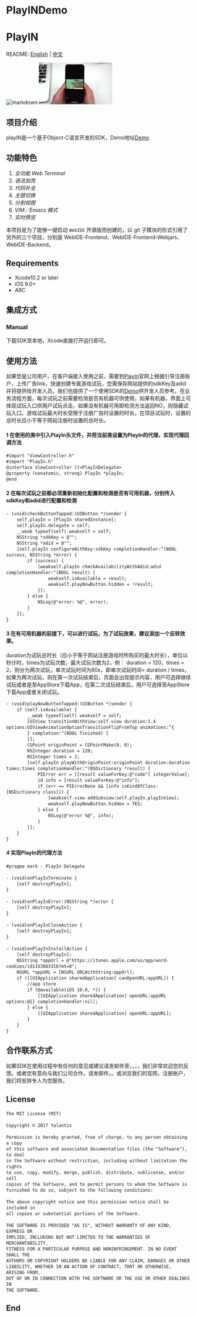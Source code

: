 # PlayINDemo
# PlayIN

README: [English](https://github.com/Coding/WebIDE/blob/master/README.md) | [中文](https://github.com/Coding/WebIDE/blob/master/README-zh.md)


![markdown](https://www.mdeditor.com/images/logos/markdown.png "markdown")
![image](http://github.com/lijunge/PlayINDemo/raw/master/PlayIn_1.gif)

## 项目介绍
playIN是一个基于Object-C语言开发的SDK，Demo地址[Demo](https://github.com/Coding/WebIDE/blob/master/README-zh.md)

## 功能特色
1. *全功能 Web Terminal*
2. *语法加亮*
3. *代码补全*
4. *主题切换*
5. *分割视图*
6. *VIM／Emacs 模式*
7. *实时预览*

本项目是为了能够一键启动 `WebIDE` 开源版而创建的，以 git 子模块的形式引用了另外的三个项目，分别是 WebIDE-Frontend、WebIDE-Frontend-Webjars、WebIDE-Backend。

## Requirements

* Xcode10.2 or later
* iOS 9.0+
* ARC


## 集成方式
### Manual

下载SDK至本地，Xcode直接打开运行即可。

## 使用方法
如果您是公司用户，在客户端接入使用之前，需要到[PlayIn](https://github.com/Coding/WebIDE/blob/master/README-zh.md)官网上根据引导注册账户，上传广告link，快速创建专属游戏试玩，您需保存网站提供的sdkKey及adid并将提供给开发人员。我们也提供了一个使用SDK的[Demo](https://github.com/Coding/WebIDE/blob/master/README-zh.md)供开发人员参考。在业务流程方面，每次试玩之前需要检测是否有机器可供使用，如果有机器，界面上可体现试玩入口供用户试玩点击，如果没有机器可用即检测方法返回NO，则隐藏试玩入口。游戏试玩最大时长受限于注册广告时设置的时长，在项目试玩时，设置的总时长应小于等于网站注册时设置的总时长。
#### 1 在使用的类中引入PlayIn头文件，并将当前类设置为PlayIn的代理，实现代理回调方法
```objc
#import "ViewController.h"
#import "PlayIn.h"
@interface ViewController ()<PlayInDelegate>
@property (nonatomic, strong) PlayIn *playIn;
@end
```
#### 2 在每次试玩之前都必须重新初始化配置和检测是否有可用机器，分别传入sdkKey和adid进行配置和检测
```objc
- (void)checkButtonTapped:(UIButton *)sender {
    self.playIn = [PlayIn sharedInstance];
    self.playIn.delegate = self;
    __weak typeof(self) weakself = self;
    NSString *sdkKey = @"";
    NSString *adid = @"";
    [self.playIn configureWithKey:sdkKey completionHandler:^(BOOL success, NSString *error) {
        if (success) {
            [weakself.playIn checkAvailabilityWithAdid:adid completionHandler:^(BOOL result) {
                weakself.isAvailable = result;
                weakself.playNowButton.hidden = !result;
            }];
        } else {
            NSLog(@"error: %@", error);
        }
    }];
}
```
#### 3 在有可用机器的前提下，可以进行试玩，为了试玩效果，建议添加一个反转效果。
duration为试玩总时长（应小于等于网站注册游戏时所购买的最大时长），单位以秒计时，times为试玩次数，最大试玩次数为2，例： duration = 120，times = 2，则分为两次试玩，单次试玩时间为60s，即单次试玩时间= duration / times，如果为两次试玩，则在第一次试玩结束后，页面会出现提示内容，用户可选择继续试玩或者是至AppStore下载App，在第二次试玩结束后，用户可选择至AppStore下载App或者关闭试玩。
```objc
- (void)playNowButtonTapped:(UIButton *)sender {
    if (self.isAvailable) {
        __weak typeof(self) weakself = self;
        [UIView transitionWithView:self.view duration:1.4 options:UIViewAnimationOptionTransitionFlipFromTop animations:^{
        } completion:^(BOOL finished) {
        }];
        CGPoint originPoint = CGPointMake(0, 0);
        NSInteger duration = 120;
        NSInteger times = 2;
        [self.playIn playWithOriginPoint:originPoint duration:duration times:times completionHandler:^(NSDictionary *result) {
            PIError err = [[result valueForKey:@"code"] integerValue];
            id info = [result valueForKey:@"info"];
            if (err == PIErrorNone && [info isKindOfClass:[NSDictionary class]]) {
                [weakself.view addSubview:self.playIn.playInView];
                weakself.playNowButton.hidden = YES;
            } else {
                NSLog(@"error %@", info);
            }
        }];
    }
}
```
#### 4 实现PlayIn的代理方法
```objc
#pragma mark - PlayIn Delegate

- (void)onPlayInTerminate {
    [self destroyPlayIn];
}

- (void)onPlayInError:(NSString *)error {
    [self destroyPlayIn];
}

- (void)onPlayInCloseAction {
    [self destroyPlayIn];
}

- (void)onPlayInInstallAction {
    [self destroyPlayIn];
    NSString *appUrl = @"https://itunes.apple.com/us/app/word-cookies/id1153883316?mt=8";
    NSURL *appURL = [NSURL URLWithString:appUrl];
    if ([[UIApplication sharedApplication] canOpenURL:appURL]) {
        //app store
        if (@available(iOS 10.0, *)) {
            [[UIApplication sharedApplication] openURL:appURL options:@{} completionHandler:nil];
        } else {
            [[UIApplication sharedApplication] openURL:appURL];
        }
    }
}
```
## 合作联系方式
如果SDK在使用过程中有任何的意见或建议请发邮件至，，，，我们非常欢迎您的反馈。或者您有意向与我们公司合作，请发邮件。。或浏览我们的官网，注册账户，我们将安排专人为您服务。
## License
```
The MIT License (MIT)

Copyright © 2017 Yalantis

Permission is hereby granted, free of charge, to any person obtaining a copy
of this software and associated documentation files (the "Software"), to deal
in the Software without restriction, including without limitation the rights
to use, copy, modify, merge, publish, distribute, sublicense, and/or sell
copies of the Software, and to permit persons to whom the Software is
furnished to do so, subject to the following conditions:

The above copyright notice and this permission notice shall be included in
all copies or substantial portions of the Software.

THE SOFTWARE IS PROVIDED "AS IS", WITHOUT WARRANTY OF ANY KIND, EXPRESS OR
IMPLIED, INCLUDING BUT NOT LIMITED TO THE WARRANTIES OF MERCHANTABILITY,
FITNESS FOR A PARTICULAR PURPOSE AND NONINFRINGEMENT. IN NO EVENT SHALL THE
AUTHORS OR COPYRIGHT HOLDERS BE LIABLE FOR ANY CLAIM, DAMAGES OR OTHER
LIABILITY, WHETHER IN AN ACTION OF CONTRACT, TORT OR OTHERWISE, ARISING FROM,
OUT OF OR IN CONNECTION WITH THE SOFTWARE OR THE USE OR OTHER DEALINGS IN
THE SOFTWARE.
```
## End


